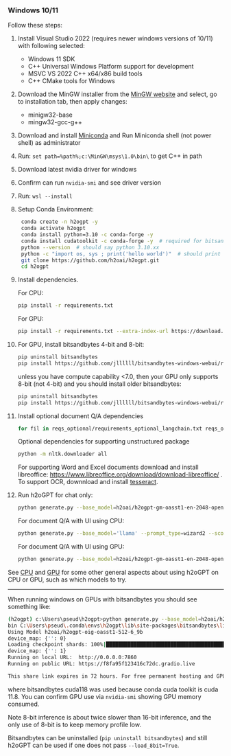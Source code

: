 ### Windows 10/11

Follow these steps:
1. Install Visual Studio 2022 (requires newer windows versions of 10/11) with following selected:
   * Windows 11 SDK
   * C++ Universal Windows Platform support for development
   * MSVC VS 2022 C++ x64/x86 build tools
   * C++ CMake tools for Windows
2. Download the MinGW installer from the [MinGW website](https://sourceforge.net/projects/mingw/) and select, go to installation tab, then apply changes:
   * minigw32-base
   * mingw32-gcc-g++
3. Download and install [Miniconda](https://docs.conda.io/projects/conda/en/latest/user-guide/install/windows.html) and Run Miniconda shell (not power shell) as administrator
4. Run: `set path=%path%;c:\MinGW\msys\1.0\bin\` to get C++ in path
5. Download latest nvidia driver for windows
6. Confirm can run `nvidia-smi` and see driver version
7. Run: `wsl --install`
8. Setup Conda Environment:
   ```bash
    conda create -n h2ogpt -y
    conda activate h2ogpt
    conda install python=3.10 -c conda-forge -y
    conda install cudatoolkit -c conda-forge -y  # required for bitsandbytes
    python --version  # should say python 3.10.xx
    python -c "import os, sys ; print('hello world')"  # should print "hello world"
    git clone https://github.com/h2oai/h2ogpt.git
    cd h2ogpt
    ```
9. Install dependencies.

    For CPU:
    ```bash
   pip install -r requirements.txt
    ```
   For GPU:
    ```bash
   pip install -r requirements.txt --extra-index-url https://download.pytorch.org/whl/cu118
    ```
10. For GPU, install bitsandbytes 4-bit and 8-bit:
    ```bash
    pip uninstall bitsandbytes
    pip install https://github.com/jllllll/bitsandbytes-windows-webui/raw/main/bitsandbytes-0.39.0-py3-none-any.whl
    ```
    unless you have compute capability <7.0, then your GPU only supports 8-bit (not 4-bit) and you should install older bitsandbytes:
    ```bash
    pip uninstall bitsandbytes
    pip install https://github.com/jllllll/bitsandbytes-windows-webui/raw/main/bitsandbytes-0.38.1-py3-none-any.whl
    ```
11. Install optional document Q/A dependencies
    ```bash
    for fil in reqs_optional/requirements_optional_langchain.txt reqs_optional/requirements_optional_gpt4all.txt reqs_optional/requirements_optional_langchain.gpllike.txt reqs_optional/requirements_optional_langchain.urls.txt ; do pip install -r $fil --extra-index-url https://download.pytorch.org/whl/cu118 ; done
    ```
    Optional dependencies for supporting unstructured package
    ```bash
    python -m nltk.downloader all
    ```
    For supporting Word and Excel documents download and install libreoffice: https://www.libreoffice.org/download/download-libreoffice/ . To support OCR, downnload and install [tesseract](https://github.com/UB-Mannheim/tesseract/wiki).
12. Run h2oGPT for chat only:
    ```bash
    python generate.py --base_model=h2oai/h2ogpt-gm-oasst1-en-2048-open-llama-7b --score_model=None
    ```
    For document Q/A with UI using CPU:
    ```bash
    python generate.py --base_model='llama' --prompt_type=wizard2 --score_model=None --langchain_mode='UserData' --user_path=user_path
    ```
    For document Q/A with UI using GPU:
    ```bash
    python generate.py --base_model=h2oai/h2ogpt-gm-oasst1-en-2048-open-llama-7b --langchain_mode=MyData --score_model=None
    ```

See [CPU](README.md#cpu) and [GPU](README_CPU.md) for some other general aspects about using h2oGPT on CPU or GPU, such as which models to try.

---

When running windows on GPUs with bitsandbytes you should see something like:
```bash
(h2ogpt) c:\Users\pseud\h2ogpt>python generate.py --base_model=h2oai/h2ogpt-oig-oasst1-512-6_9b --load_8bit=True
bin C:\Users\pseud\.conda\envs\h2ogpt\lib\site-packages\bitsandbytes\libbitsandbytes_cuda118.dll
Using Model h2oai/h2ogpt-oig-oasst1-512-6_9b
device_map: {'': 0}
Loading checkpoint shards: 100%|████████████████████████████████████████████████████████████████████████████████████████████████████████████████████████████████████████████████████████████████████████████████████████████████████████████████████████████████████| 3/3 [00:06<00:00,  2.16s/it]
device_map: {'': 1}
Running on local URL:  http://0.0.0.0:7860
Running on public URL: https://f8fa95f123416c72dc.gradio.live

This share link expires in 72 hours. For free permanent hosting and GPU upgrades (NEW!), check out Spaces: https://huggingface.co/spaces
```
where bitsandbytes cuda118 was used because conda cuda toolkit is cuda 11.8.  You can confirm GPU use via `nvidia-smi` showing GPU memory consumed.

Note 8-bit inference is about twice slower than 16-bit inference, and the only use of 8-bit is to keep memory profile low.

Bitsandbytes can be uninstalled (`pip uninstall bitsandbytes`) and still h2oGPT can be used if one does not pass `--load_8bit=True`.
